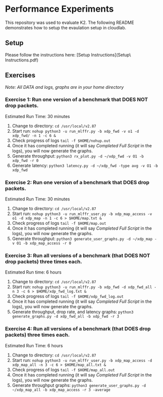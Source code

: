 # Performance Experiments

This repository was used to evaluate K2. The following README demonstrates how to setup the evaulation setup in cloudlab. 

## Setup 
Please follow the instructions here:
[Setup Instructions](Setup\ Instructions.pdf)

## Exercises
*Note: All DATA and logs, graphs are in your home directory*

### Exercise 1: Run one version of a benchmark that DOES NOT drop packets. 
Estimated Run Time: 30 minutes
1) Change to directory: `cd /usr/local/v2.87`
2) Start run: `nohup python3 -u run_mlffr.py -b xdp_fwd -v o1 -d xdp_fwd/ -n 1 -c 6 &`
3) Check progress of logs `tail -f $HOME/nohup.out`
4) Once it has completed running (it will say *Completed Full Script* in the logs), you will now generate the graphs. 
5) Generate throughput: `python3 rx_plot.py -d ~/xdp_fwd -v O1 -b xdp_fwd -r 0`
6) Generate latency: `python3 latency.py -d ~/xdp_fwd -type avg -v O1 -b xdp_fwd`

### Exercise 2: Run one version of a benchmark that DOES drop packets. 
Estimated Run Time: 30 minutes
1) Change to directory: `cd /usr/local/v2.87`
1) Start run: `nohup python3 -u run_mlffr_user.py -b xdp_map_access -v o1 -d xdp_map -n 1 -c 6 > $HOME/map.txt &`
2) Check progress of logs `tail -f $HOME/map.out`
3) Once it has completed running (it will say *Completed Full Script* in the logs), you will now generate the graphs. 
4) Generate throughput: `python3 generate_user_graphs.py -d ~/xdp_map -v O1 -b xdp_map_access -r 0`

### Exercise 3: Run all versions of a benchmark (that DOES NOT drop packets) three times each. 
Estimated Run time: 6 hours 
1) Change to directory: `cd /usr/local/v2.87`
2) Start run: `nohup python3 -u run_mlffr.py -b xdp_fwd -d xdp_fwd_all -n 3 -c 6 > $HOME/xdp_fwd_log.txt &`
3) Check progress of logs `tail -f $HOME/xdp_fwd_log.out`
4) Once it has completed running (it will say *Completed Full Script* in the logs), you will now generate the graphs. 
5) Generate throughput, drop rate, and latency graphs: `python3 generate_graphs.py -d xdp_fwd_all -b xdp_fwd -r 3`

### Exercise 4: Run all versions of a benchmark (that DOES drop packets) three times each. 
Estimated Run Time: 6 hours 
1) Change to directory: `cd /usr/local/v2.87`
2) Start run: `nohup python3 -u run_mlffr_user.py -b xdp_map_access -d xdp_map_all -n 3 -c 6 > $HOME/map_all.txt &`
3) Check progress of logs `tail -f $HOME/map_all.out`
4) Once it has completed running (it will say *Completed Full Script* in the logs), you will now generate the graphs. 
5) Generate throughput graphs: `python3 generate_user_graphs.py -d ~/xdp_map_all -b xdp_map_access -r 3 -average`
